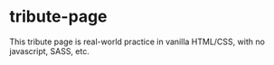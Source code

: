 # tribute-page
This tribute page is real-world practice in vanilla HTML/CSS, with no javascript, SASS, etc.
